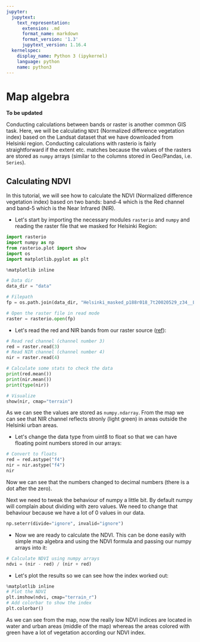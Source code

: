 ```yaml
---
jupyter:
  jupytext:
    text_representation:
      extension: .md
      format_name: markdown
      format_version: '1.3'
      jupytext_version: 1.16.4
  kernelspec:
    display_name: Python 3 (ipykernel)
    language: python
    name: python3
---
```


# Map algebra

**To be updated**

Conducting calculations between bands or raster is another common GIS task. Here, we will be calculating `NDVI` (Normalized difference vegetation index) based on the Landsat dataset that we have downloaded from Helsinki region. Conducting calculations with rasterio is fairly straightforward if the extent etc. matches because the values of the rasters are stored as `numpy` arrays (similar to the columns stored in Geo/Pandas, i.e. `Series`).

## Calculating NDVI 

In this tutorial, we will see how to calculate the NDVI (Normalized difference vegetation index) based on two bands: band-4 which is the Red channel and band-5 which is the Near Infrared (NIR).

- Let's start by importing the necessary modules `rasterio` and `numpy` and reading the raster file that we masked for Helsinki Region:


```python
import rasterio
import numpy as np
from rasterio.plot import show
import os
import matplotlib.pyplot as plt

%matplotlib inline

# Data dir
data_dir = "data"

# Filepath
fp = os.path.join(data_dir, "Helsinki_masked_p188r018_7t20020529_z34__LV-FIN.tif")

# Open the raster file in read mode
raster = rasterio.open(fp)
```

- Let's read the red and NIR bands from our raster source ([ref](https://etsin.avointiede.fi/storage/f/paituli/latuviitta/Landsat_kanavat.pdf)):

```python
# Read red channel (channel number 3)
red = raster.read(3)
# Read NIR channel (channel number 4)
nir = raster.read(4)

# Calculate some stats to check the data
print(red.mean())
print(nir.mean())
print(type(nir))

# Visualize
show(nir, cmap="terrain")
```

As we can see the values are stored as `numpy.ndarray`. From the map we can see that NIR channel reflects stronly (light green) in areas outside the Helsinki urban areas.

- Let's change the data type from uint8 to float so that we can have floating point numbers stored in our arrays:

```python
# Convert to floats
red = red.astype("f4")
nir = nir.astype("f4")
nir
```

Now we can see that the numbers changed to decimal numbers (there is a dot after the zero).

Next we need to tweak the behaviour of numpy a little bit. By default numpy will complain about dividing with zero values. We need to change that behaviour because we have a lot of 0 values in our data.


```python
np.seterr(divide="ignore", invalid="ignore")
```

- Now we are ready to calculate the NDVI. This can be done easily with simple map algebra and using the NDVI formula and passing our numpy arrays into it:

```python
# Calculate NDVI using numpy arrays
ndvi = (nir - red) / (nir + red)
```

- Let's plot the results so we can see how the index worked out:

```python
%matplotlib inline
# Plot the NDVI
plt.imshow(ndvi, cmap="terrain_r")
# Add colorbar to show the index
plt.colorbar()
```

As we can see from the map, now the really low NDVI indices are located in water and urban areas (middle of the map) whereas the areas colored with green have a lot of vegetation according our NDVI index. 
